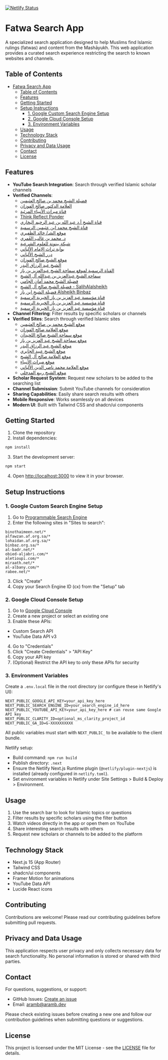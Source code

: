 [![Netlify Status](https://api.netlify.com/api/v1/badges/fa4dfc86-e352-4428-85bb-b4913d7f740b/deploy-status)](https://is-search.aramb.dev)

# Fatwa Search App

A specialized search application designed to help Muslims find Islamic rulings (fatwas) and content from the Mashāyukh. This web application provides a curated search experience restricting the search to known websites and channels.

## Table of Contents

- [Fatwa Search App](#fatwa-search-app)
  - [Table of Contents](#table-of-contents)
  - [Features](#features)
  - [Getting Started](#getting-started)
  - [Setup Instructions](#setup-instructions)
    - [1. Google Custom Search Engine Setup](#1-google-custom-search-engine-setup)
    - [2. Google Cloud Console Setup](#2-google-cloud-console-setup)
    - [3. Environment Variables](#3-environment-variables)
  - [Usage](#usage)
  - [Technology Stack](#technology-stack)
  - [Contributing](#contributing)
  - [Privacy and Data Usage](#privacy-and-data-usage)
  - [Contact](#contact)
  - [License](#license)

## Features

- **YouTube Search Integration**: Search through verified Islamic scholar channels
- **Verified Channels**:
  - [فضيلة الشيخ محمد بن صالح العثيمين](https://www.youtube.com/channel/UCFjzJYgxHjk44AFoEwwgPjg)
  - [العلامة الدكتور صالح الفوزان](https://www.youtube.com/channel/UCi7vzSJrU3beV_6Sdgpowng)
  - [قناة ميراث الأنبياء المرئية](https://www.youtube.com/channel/UCMgtvQNueoOwjAgo-fMF-lQ)
  - [Think Reflect Ponder](https://www.youtube.com/channel/UCphY7uVzua2z_Mq1oZcOXGA)
  - [قناة الشيخ أ.د عبد الله بن عبد الرحيم البخاري](https://www.youtube.com/channel/UCQPQtAxx45gjN44ZOw4cqmw)
  - [قناة الشيخ محمد ابن عثيمين الرسمية](https://www.youtube.com/channel/UCtF3YygTiodnYSw8vD3UJtQ)
  - [موقع الشـ/ خالد الظفيري](https://www.youtube.com/channel/UCP44H-iDsDp-_wV85QKkdVA)
  - [د. محمد بن غالب العُمري](https://www.youtube.com/channel/UCPPQcw5SA1yeQHttDbdxXGw)
  - [شبكة بينونة للعلوم الشرعية](https://www.youtube.com/channel/UC-V7X5AL2krPtSanQEbCbAQ)
  - [بوابة تراث الإمام الألباني](https://www.youtube.com/channel/UCwMocSKEbLav6SZvwzTvDbQ)
  - [درر الشيخ الألباني](https://www.youtube.com/channel/UC6u5aFIhKDOC_WYKVLBw8Dg)
  - [موقع الشيخ صالح الفوزان](https://www.youtube.com/channel/UCS-XgiMGKaiQsZNkgwsDbYg)
  - [الشيخ عبد الرزاق البدر](https://www.youtube.com/channel/UCWSfNmixfPlKg9OCoqghwwg)
  - [القناة الرسمية لموقع سماحة الشيخ عبدالعزيز بن باز](https://www.youtube.com/channel/UCiiJRwQ0MUaQo8ZZuf18pPw)
  - [سماحة الشيخ عبدالعزيز بن عبدالله آل الشيخ](https://www.youtube.com/channel/UCO_MLsqOIoqYXbSXfyqluxw)
  - [فضيلة الشيخ محمد أمان الجامي](https://www.youtube.com/channel/UCYbR2Su3mqwl88US4eyrQdg)
  - [فضيلة الشيخ صالح آل الشيخ - SalihAlalsheikh](https://www.youtube.com/channel/UCLHZET13eDxW-z1tSKTAdVg)
  - [فضيلة الشيخ ابن باز Alsheikh Binbaz](https://www.youtube.com/channel/UCXI4M81wRAVYlFPw7V1l3Mw)
  - [قناة مؤسسة عبد العزيز بن باز الخيرية الرسمية](https://www.youtube.com/channel/UCYZkmbBbVMWxB1gyioTPLIA)
  - [قناة مؤسسة عبد العزيز بن باز الخيرية الرسمية](https://www.youtube.com/channel/UCleHL3J-q13VVmy7_WwFLCw)
  - [قناة مؤسسة عبد العزيز بن باز الخيرية الرسمية](https://www.youtube.com/channel/UC0ljB6Xfg9RWjFWNb4JO-IQ)
- **Channel Filtering**: Filter results by specific scholars or channels
- **Verified Sites**: Search through verified Islamic sites
  - [موقع الشيخ محمد بن صالح العثيمين](https://binothaimeen.net)
  - [موقع العلامة صالح الفوزان](https://alfawzan.af.org.sa)
  - [موقع سماحة الشيخ صالح اللحيدان](https://lohaidan.af.org.sa)
  - [موقع سماحة الشيخ عبد العزيز بن باز](https://binbaz.org.sa)
  - [موقع الشيخ عبد الرزاق البدر](https://al-badr.net)
  - [موقع الشيخ عبيد الجابري](https://obied-aljabri.com)
  - [موقع العلامة صالح آل الشيخ](https://aletioupi.com)
  - [موقع ميراث الأنبياء](https://miraath.net)
  - [موقع العلامة محمد ناصر الدين الألباني](https://al-albany.com)
  - [موقع الشيخ ربيع المدخلي](https://rabee.net)
- **Scholar Request System**: Request new scholars to be added to the searching list
- **Channel Submission**: Submit YouTube channels for consideration
- **Sharing Capabilities**: Easily share search results with others
- **Mobile Responsive**: Works seamlessly on all devices
- **Modern UI**: Built with Tailwind CSS and shadcn/ui components

## Getting Started

1. Clone the repository
2. Install dependencies:

```bash
npm install
```

3. Start the development server:

```bash
npm start
```

4. Open [http://localhost:3000](http://localhost:3000) to view it in your browser.

## Setup Instructions

### 1. Google Custom Search Engine Setup

1. Go to [Programmable Search Engine](https://programmablesearchengine.google.com/create/new)
2. Enter the following sites in "Sites to search":

```
binothaimeen.net/*
alfawzan.af.org.sa/*
lohaidan.af.org.sa/*
binbaz.org.sa/*
al-badr.net/*
obied-aljabri.com/*
aletioupi.com/*
miraath.net/*
al-albany.com/*
rabee.net/*
```

3. Click "Create"
4. Copy your Search Engine ID (cx) from the "Setup" tab

### 2. Google Cloud Console Setup

1. Go to [Google Cloud Console](https://console.cloud.google.com/)
2. Create a new project or select an existing one
3. Enable these APIs:

- Custom Search API
- YouTube Data API v3

4. Go to "Credentials"
5. Click "Create Credentials" > "API Key"
6. Copy your API key
7. (Optional) Restrict the API key to only these APIs for security

### 3. Environment Variables

Create a `.env.local` file in the root directory (or configure these in Netlify's UI):

```env
NEXT_PUBLIC_GOOGLE_API_KEY=your_api_key_here
NEXT_PUBLIC_SEARCH_ENGINE_ID=your_search_engine_id_here
NEXT_PUBLIC_YOUTUBE_API_KEY=your_api_key_here # can reuse same Google API key
NEXT_PUBLIC_CLARITY_ID=optional_ms_clarity_project_id
NEXT_PUBLIC_GA_ID=G-XXXXXXXXXX
```

All public variables must start with `NEXT_PUBLIC_` to be available to the client bundle.

Netlify setup:

- Build command: `npm run build`
- Publish directory: `.next`
- Ensure the Netlify Next.js Runtime plugin (`@netlify/plugin-nextjs`) is installed (already configured in `netlify.toml`).
- Set environment variables in Netlify under Site Settings > Build & Deploy > Environment.

## Usage

1. Use the search bar to look for Islamic topics or questions
2. Filter results by specific scholars using the filter button
3. Watch videos directly in the app or open them on YouTube
4. Share interesting search results with others
5. Request new scholars or channels to be added to the platform

## Technology Stack

- Next.js 15 (App Router)
- Tailwind CSS
- shadcn/ui components
- Framer Motion for animations
- YouTube Data API
- Lucide React icons

## Contributing

Contributions are welcome! Please read our contributing guidelines before submitting pull requests.

## Privacy and Data Usage

This application respects user privacy and only collects necessary data for search functionality. No personal information is stored or shared with third parties.

## Contact

For questions, suggestions, or support:

- GitHub Issues: [Create an issue](https://github.com/aramb-dev/fatwa-search/issues)
- Email: [aramb@aramb.dev](mailto:aramb@aramb.dev)

Please check existing issues before creating a new one and follow our contribution guidelines when submitting questions or suggestions.

## License

This project is licensed under the MIT License - see the [LICENSE](LICENSE) file for details.
